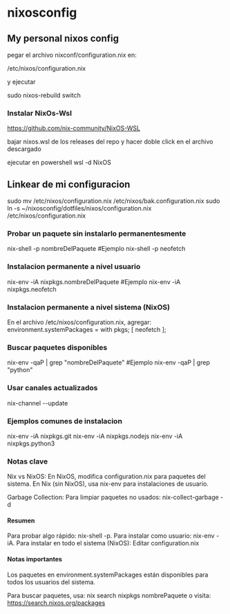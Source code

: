 # nixosconfig
## My personal nixos config

pegar el archivo nixconf/configuration.nix en:

/etc/nixos/configuration.nix

y ejecutar

sudo nixos-rebuild switch

### Instalar NixOs-Wsl
https://github.com/nix-community/NixOS-WSL

bajar nixos.wsl de los releases del repo y hacer doble click en el archivo descargado

ejecutar en powershell
wsl -d NixOS

## Linkear de mi configuracion
sudo mv /etc/nixos/configuration.nix /etc/nixos/bak.configuration.nix
sudo ln -s ~/nixosconfig/dotfiles/nixos/configuration.nix /etc/nixos/configuration.nix

### Probar un paquete sin instalarlo permanentesmente 
nix-shell -p nombreDelPaquete 
#Ejemplo nix-shell -p neofetch

### Instalacion permanente a nivel usuario
nix-env -iA nixpkgs.nombreDelPaquete
#Ejemplo nix-env -iA nixpkgs.neofetch

### Instalacion permanente a nivel sistema (NixOS)
En el archivo /etc/nixos/configuration.nix, agregar:
environment.systemPackages = with pkgs; [
  neofetch
];

### Buscar paquetes disponibles
nix-env -qaP | grep "nombreDelPaquete"
#Ejemplo nix-env -qaP | grep "python"

### Usar canales actualizados
nix-channel --update

### Ejemplos comunes de instalacion
nix-env -iA nixpkgs.git
nix-env -iA nixpkgs.nodejs
nix-env -iA nixpkgs.python3

### Notas clave
Nix vs NixOS:
En NixOS, modifica configuration.nix para paquetes del sistema.
En Nix (sin NixOS), usa nix-env para instalaciones de usuario.

Garbage Collection: Para limpiar paquetes no usados:
nix-collect-garbage -d

#### Resumen
Para probar algo rápido: nix-shell -p.
Para instalar como usuario: nix-env -iA.
Para instalar en todo el sistema (NixOS): Editar configuration.nix

#### Notas importantes
Los paquetes en environment.systemPackages están disponibles para todos los usuarios del sistema.

Para buscar paquetes, usa:
nix search nixpkgs nombrePaquete
o visita: https://search.nixos.org/packages

